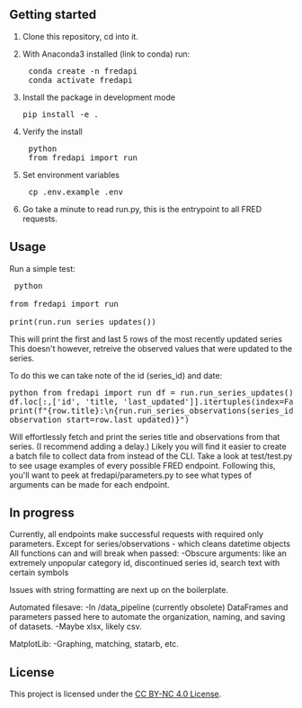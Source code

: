 
## Getting started

1. Clone this repository, cd into it. 

2. With Anaconda3 installed (link to conda) run: 
<pre>
    conda create -n fredapi
    conda activate fredapi
</pre>
3. Install the package in development mode 
    <pre>pip install -e . </pre>

4. Verify the install 
<pre>
    python 
    from fredapi import run
</pre>
5. Set environment variables
<pre>
    cp .env.example .env
</pre>
6. Go take a minute to read run.py, this is the entrypoint to all FRED requests. 

## Usage 

Run a simple test: 
    <pre>
    python  
    from fredapi import run  
    print(run.run_series_updates())
    </pre>

This will print the first and last 5 rows of the most recently updated series 
This doesn't however, retreive the observed values that were updated to the series. 

To do this we can take note of the id (series_id) and date: 
    <pre>
    python
    from fredapi import run
    df = run.run_series_updates()
    for row in df.loc[:,['id', 'title, 'last_updated']].itertuples(index=False):
        print(f"{row.title}:\n{run.run_series_observations(series_id=row.id, observation_start=row.last_updated)}") 
     </pre>
        
Will effortlessly fetch and print the series title and observations from that series. (I recommend adding a delay.)
Likely you will find it easier to create a batch file to collect data from instead of the CLI. 
Take a look at test/test.py to see usage examples of every possible FRED endpoint. 
Following this, you'll want to peek at fredapi/parameters.py to see what types of arguments can be made for each endpoint.


## In progress 
Currently, all endpoints make successful requests with required only parameters. 
Except for series/observations - which cleans datetime objects
All functions can and will break when passed: 
    -Obscure arguments: like an extremely unpopular category id, discontinued series id, search text with certain symbols 

Issues with string formatting are next up on the boilerplate.

Automated filesave: 
    -In /data_pipeline (currently obsolete) DataFrames and parameters passed here to automate the organization, naming, and saving of datasets. 
    -Maybe xlsx, likely csv. 

MatplotLib: 
    -Graphing, matching, statarb, etc. 


## License

This project is licensed under the [CC BY-NC 4.0 License](https://creativecommons.org/licenses/by-nc/4.0/).